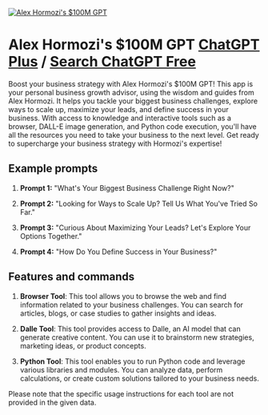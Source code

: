 
[![Alex Hormozi's $100M GPT](https://files.oaiusercontent.com/file-v3YBdjb8ru8wF88qBQ0BpFxe?se=2123-10-19T22%3A06%3A04Z&sp=r&sv=2021-08-06&sr=b&rscc=max-age%3D31536000%2C%20immutable&rscd=attachment%3B%20filename%3Dc5ba60fd-3591-4e48-968d-943ee3a5f2d5.png&sig=esUAIYzJ7D9FfPWjBZuYaKbBrHMYE9BBYz81W2lX4Dg%3D)](https://chat.openai.com/g/g-CQP1O0ToK-alex-hormozi-s-100m-gpt)

# Alex Hormozi's $100M GPT [ChatGPT Plus](https://chat.openai.com/g/g-CQP1O0ToK-alex-hormozi-s-100m-gpt) / [Search ChatGPT Free](https://gptcall.net/index.html#/?search=Alex%20Hormozi's%20%24100M%20GPT)

Boost your business strategy with Alex Hormozi's $100M GPT! This app is your personal business growth advisor, using the wisdom and guides from Alex Hormozi. It helps you tackle your biggest business challenges, explore ways to scale up, maximize your leads, and define success in your business. With access to knowledge and interactive tools such as a browser, DALL-E image generation, and Python code execution, you'll have all the resources you need to take your business to the next level. Get ready to supercharge your business strategy with Hormozi's expertise!

## Example prompts

1. **Prompt 1:** "What's Your Biggest Business Challenge Right Now?"

2. **Prompt 2:** "Looking for Ways to Scale Up? Tell Us What You've Tried So Far."

3. **Prompt 3:** "Curious About Maximizing Your Leads? Let's Explore Your Options Together."

4. **Prompt 4:** "How Do You Define Success in Your Business?"

## Features and commands

1. **Browser Tool**: This tool allows you to browse the web and find information related to your business challenges. You can search for articles, blogs, or case studies to gather insights and ideas.

2. **Dalle Tool**: This tool provides access to Dalle, an AI model that can generate creative content. You can use it to brainstorm new strategies, marketing ideas, or product concepts.

3. **Python Tool**: This tool enables you to run Python code and leverage various libraries and modules. You can analyze data, perform calculations, or create custom solutions tailored to your business needs.

Please note that the specific usage instructions for each tool are not provided in the given data.


